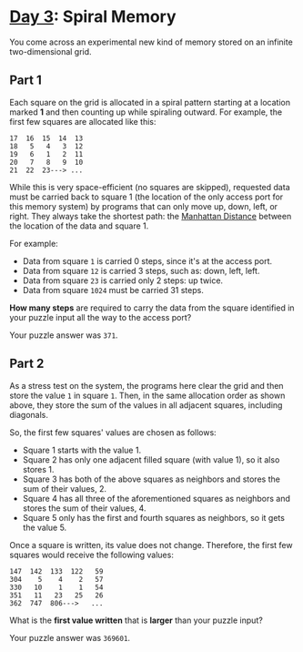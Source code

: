 # [Day 3]: Spiral Memory

You come across an experimental new kind of memory stored on an infinite
two-dimensional grid.


## Part 1

Each square on the grid is allocated in a spiral pattern starting at a location
marked **1** and then counting up while spiraling outward. For example, the first
few squares are allocated like this:

    17  16  15  14  13
    18   5   4   3  12
    19   6   1   2  11
    20   7   8   9  10
    21  22  23---> ...

While this is very space-efficient (no squares are skipped), requested data must
be carried back to square 1 (the location of the only access port for this
memory system) by programs that can only move up, down, left, or right. They
always take the shortest path: the [Manhattan Distance] between the location of
the data and square 1.

For example:

- Data from square `1` is carried 0 steps, since it's at the access port.
- Data from square `12` is carried 3 steps, such as: down, left, left.
- Data from square `23` is carried only 2 steps: up twice.
- Data from square `1024` must be carried 31 steps.

**How many steps** are required to carry the data from the square identified in
your puzzle input all the way to the access port?

Your puzzle answer was `371`.


## Part 2

As a stress test on the system, the programs here clear the grid and then store
the value `1` in square `1`. Then, in the same allocation order as shown above,
they store the sum of the values in all adjacent squares, including diagonals.

So, the first few squares' values are chosen as follows:

- Square 1 starts with the value 1.
- Square 2 has only one adjacent filled square (with value 1), so it also
  stores 1.
- Square 3 has both of the above squares as neighbors and stores the sum of
  their values, 2.
- Square 4 has all three of the aforementioned squares as neighbors and stores
  the sum of their values, 4.
- Square 5 only has the first and fourth squares as neighbors, so it gets the
  value 5.

Once a square is written, its value does not change. Therefore, the first few
squares would receive the following values:

    147  142  133  122   59
    304    5    4    2   57
    330   10    1    1   54
    351   11   23   25   26
    362  747  806--->   ...

What is the **first value written** that is **larger** than your puzzle input?

Your puzzle answer was `369601`.

  [Manhattan Distance]: https://en.wikipedia.org/wiki/Taxicab_geometry
  [Day 3]: http://adventofcode.com/2017/day/3
